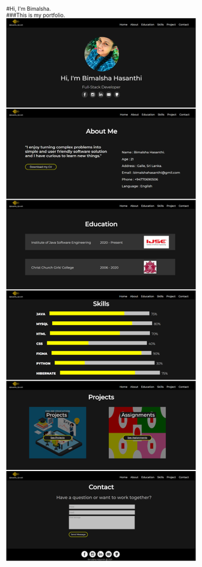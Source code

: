 #Hi, I'm Bimalsha.<br>
###This is my portfolio.
![GitHub Logo](assets/images/1.png)
![GitHub Logo](assets/images/2.png)
![GitHub Logo](assets/images/3.png)
![GitHub Logo](assets/images/4.png)
![GitHub Logo](assets/images/5.png)
![GitHub Logo](assets/images/6.png)